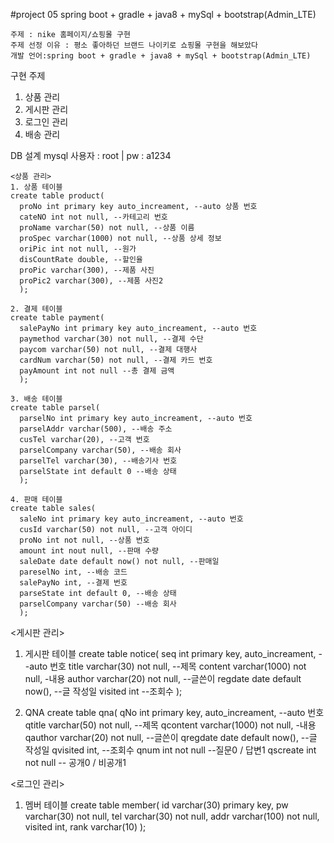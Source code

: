 #project 05
spring boot + gradle + java8 + mySql + bootstrap(Admin_LTE)
```
주제 : nike 홈페이지/쇼핑몰 구현
주제 선정 이유 : 평소 좋아하던 브랜드 나이키로 쇼핑몰 구현을 해보았다
개발 언어:spring boot + gradle + java8 + mySql + bootstrap(Admin_LTE)
```


구현 주제
1. 상품 관리
2. 게시판 관리
3. 로그인 관리
4. 배송 관리

DB 설계
mysql 사용자 : root | pw : a1234

```
<상품 관리>
1. 상품 테이블
create table product(
  proNo int primary key auto_increament, --auto 상품 번호
  cateNO int not null, --카테고리 번호
  proName varchar(50) not null, --상품 이름
  proSpec varchar(1000) not null, --상품 상세 정보
  oriPic int not null, --원가
  disCountRate double, --할인율
  proPic varchar(300), --제품 사진
  proPic2 varchar(300), --제품 사진2
  ); 

2. 결제 테이블
create table payment(
  salePayNo int primary key auto_increament, --auto 번호
  paymethod varchar(30) not null, --결제 수단
  paycom varchar(50) not null, --결제 대행사
  cardNum varchar(50) not null, --결제 카드 번호
  payAmount int not null --총 결제 금액
  );

3. 배송 테이블 
create table parsel(
  parselNo int primary key auto_increament, --auto 번호
  parselAddr varchar(500), --배송 주소
  cusTel varchar(20), --고객 번호
  parselCompany varchar(50), --배송 회사
  parselTel varchar(30), --배송기사 번호
  parselState int default 0 --배송 상태
  );

4. 판매 테이블
create table sales(
  saleNo int primary key auto_increament, --auto 번호
  cusId varchar(50) not null, --고객 아이디
  proNo int not null, --상품 번호
  amount int nout null, --판매 수량
  saleDate date default now() not null, --판매일
  pareselNo int, --배송 코드
  salePayNo int, --결제 번호
  parseState int default 0, --배송 상태
  parselCompany varchar(50) --배송 회사
  );
  ```

<게시판 관리>
1. 게시판 테이블
create table notice(
  seq int primary key, auto_increament, --auto 번호
  title varchar(30) not null, --제목
  content varchar(1000) not null, -내용
  author varchar(20) not null, --글쓴이
  regdate date default now(), --글 작성일
  visited int --조회수
  );

2. QNA
create table qna(
  qNo int primary key, auto_increament, --auto 번호
  qtitle varchar(50) not null, --제목
  qcontent varchar(1000) not null, -내용
  qauthor varchar(20) not null, --글쓴이
  qregdate date default now(), --글 작성일
  qvisited int, --조회수
  qnum int not null --질문0 / 답변1
  qscreate int not null -- 공개0 / 비공개1

<로그인 관리>
1. 멤버 테이블
create table member(
  id varchar(30) primary key,
  pw varchar(30) not null,
  tel varchar(30) not null,
  addr varchar(100) not null,
  visited int,
  rank varchar(10)
  );
  
